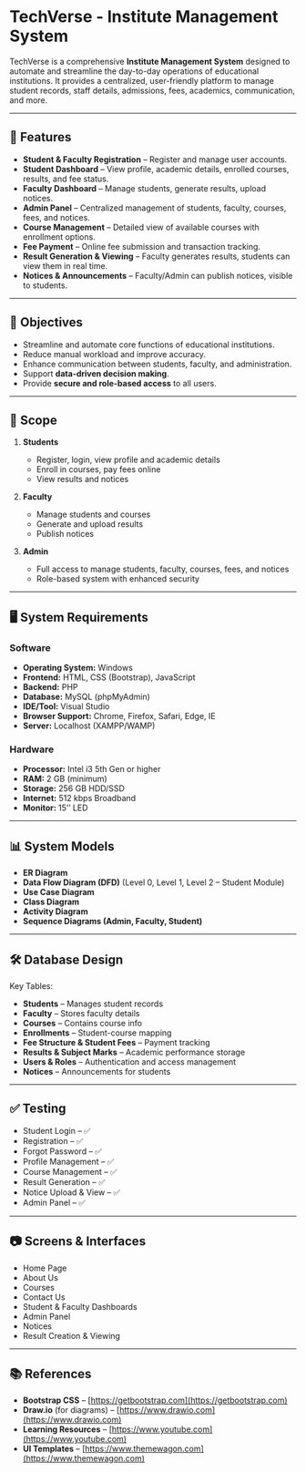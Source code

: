 # TechVerse - Institute Management System

TechVerse is a comprehensive **Institute Management System** designed to automate and streamline the day-to-day operations of educational institutions. It provides a centralized, user-friendly platform to manage student records, staff details, admissions, fees, academics, communication, and more.

---

## 🚀 Features

- **Student & Faculty Registration** – Register and manage user accounts.
- **Student Dashboard** – View profile, academic details, enrolled courses, results, and fee status.
- **Faculty Dashboard** – Manage students, generate results, upload notices.
- **Admin Panel** – Centralized management of students, faculty, courses, fees, and notices.
- **Course Management** – Detailed view of available courses with enrollment options.
- **Fee Payment** – Online fee submission and transaction tracking.
- **Result Generation & Viewing** – Faculty generates results, students can view them in real time.
- **Notices & Announcements** – Faculty/Admin can publish notices, visible to students.

---

## 🎯 Objectives

- Streamline and automate core functions of educational institutions.
- Reduce manual workload and improve accuracy.
- Enhance communication between students, faculty, and administration.
- Support **data-driven decision making**.
- Provide **secure and role-based access** to all users.

---

## 📌 Scope

1. **Students**  
   - Register, login, view profile and academic details  
   - Enroll in courses, pay fees online  
   - View results and notices  

2. **Faculty**  
   - Manage students and courses  
   - Generate and upload results  
   - Publish notices  

3. **Admin**  
   - Full access to manage students, faculty, courses, fees, and notices  
   - Role-based system with enhanced security  

---

## 🖥️ System Requirements

### Software
- **Operating System:** Windows  
- **Frontend:** HTML, CSS (Bootstrap), JavaScript  
- **Backend:** PHP  
- **Database:** MySQL (phpMyAdmin)  
- **IDE/Tool:** Visual Studio  
- **Browser Support:** Chrome, Firefox, Safari, Edge, IE  
- **Server:** Localhost (XAMPP/WAMP)  

### Hardware
- **Processor:** Intel i3 5th Gen or higher  
- **RAM:** 2 GB (minimum)  
- **Storage:** 256 GB HDD/SSD  
- **Internet:** 512 kbps Broadband  
- **Monitor:** 15’’ LED  

---

## 📊 System Models

- **ER Diagram**  
- **Data Flow Diagram (DFD)** (Level 0, Level 1, Level 2 – Student Module)  
- **Use Case Diagram**  
- **Class Diagram**  
- **Activity Diagram**  
- **Sequence Diagrams (Admin, Faculty, Student)**  

---

## 🛠️ Database Design

Key Tables:  
- **Students** – Manages student records  
- **Faculty** – Stores faculty details  
- **Courses** – Contains course info  
- **Enrollments** – Student-course mapping  
- **Fee Structure & Student Fees** – Payment tracking  
- **Results & Subject Marks** – Academic performance storage  
- **Users & Roles** – Authentication and access management  
- **Notices** – Announcements for students  

---

## ✅ Testing

- Student Login – ✅  
- Registration – ✅  
- Forgot Password – ✅  
- Profile Management – ✅  
- Course Management – ✅  
- Result Generation – ✅  
- Notice Upload & View – ✅  
- Admin Panel – ✅  

---

## 📷 Screens & Interfaces

- Home Page  
- About Us  
- Courses  
- Contact Us  
- Student & Faculty Dashboards  
- Admin Panel  
- Notices  
- Result Creation & Viewing  

---

## 📚 References

- **Bootstrap CSS** – [https://getbootstrap.com](https://getbootstrap.com)  
- **Draw.io** (for diagrams) – [https://www.drawio.com](https://www.drawio.com)  
- **Learning Resources** – [https://www.youtube.com](https://www.youtube.com)  
- **UI Templates** – [https://www.themewagon.com](https://www.themewagon.com)  


